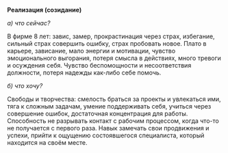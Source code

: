 **Реализация (созидание)**

*a) что сейчас?* 

В фирме 8 лет: завис, замер, прокрастинация через страх, избегание, сильный страх совершить ошибку, страх пробовать новое. Плато в карьере, зависание, мало энергии и мотивации, чувство эмоционального выгорания, потеря смысла в действиях, много тревоги и осуждения себя. Чувство беспомощности и несоответствия должности, потеря надежды как-либо себе помочь.

*б) что хочу?*

Свободы и творчества: смелость браться за проекты и увлекаться ими, тяга к сложным задачам, умение поддерживать себя, учиться через совершение ошибок, достаточная концентрация для работы. Способность не разрывать контакт с рабочим процессом, когда что-то не получается с первого раза. Навык замечать свои продвижения и успехи, прийти к ощущению состоявшегося специалиста, который находится на своём месте.
